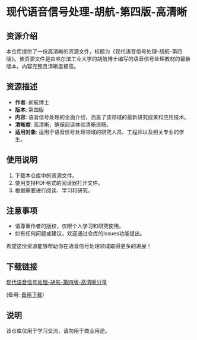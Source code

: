 # 现代语音信号处理-胡航-第四版-高清晰

## 资源介绍

本仓库提供了一份高清晰的资源文件，标题为《现代语音信号处理-胡航-第四版》。该资源文件是由哈尔滨工业大学的胡航博士编写的语音信号处理教材的最新版本，内容完整且清晰度极高。

## 资源描述

- **作者**: 胡航博士
- **版本**: 第四版
- **内容**: 语音信号处理的全面介绍，涵盖了该领域的最新研究成果和应用技术。
- **清晰度**: 高清晰，确保阅读体验清晰流畅。
- **适用对象**: 适用于语音信号处理领域的研究人员、工程师以及相关专业的学生。

## 使用说明

1. 下载本仓库中的资源文件。
2. 使用支持PDF格式的阅读器打开文件。
3. 根据需要进行阅读、学习和研究。

## 注意事项

- 请尊重作者的版权，仅限个人学习和研究使用。
- 如有任何问题或建议，欢迎通过仓库的Issues功能提出。

希望这份资源能够帮助你在语音信号处理领域取得更多的进展！

## 下载链接
[现代语音信号处理-胡航-第四版-高清晰分享](https://pan.quark.cn/s/d19cb54fbeed) 

(备用: [备用下载](https://pan.baidu.com/s/1kMhQcFAl0qKAzN4c6dCWDQ?pwd=1234))

## 说明

该仓库仅用于学习交流，请勿用于商业用途。
